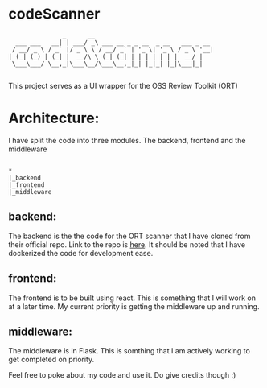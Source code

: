 # codeScanner

```
               _      __                                 
  ___ ___   __| | ___/ _\ ___ __ _ _ __  _ __   ___ _ __ 
 / __/ _ \ / _` |/ _ \ \ / __/ _` | '_ \| '_ \ / _ \ '__|
| (_| (_) | (_| |  __/\ \ (_| (_| | | | | | | |  __/ |   
 \___\___/ \__,_|\___\__/\___\__,_|_| |_|_| |_|\___|_|   
                                                         

```

This project serves as a UI wrapper for the OSS Review Toolkit (ORT)

# Architecture:
I have split the code into three modules. The backend, frontend and the middleware

```

*
|_backend
|_frontend
|_middleware

```

## backend:
The backend is the the code for the  ORT scanner that I have cloned from their official repo. Link to the repo is <a href="https://github.com/oss-review-toolkit/ort">here</a>. It should be noted that I have dockerized the code for development ease.

## frontend:
The frontend is to be built using react. This is something that I will work on at a later time. My current priority is getting the middleware up and running.

## middleware:
The middleware is in Flask. This is somthing that I am actively working to get completed on priority.

Feel free to poke about my code and use it. Do give credits though :)
